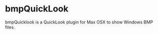 bmpQuickLook
============

bmpQuicklook is a QuickLook plugin for Max OSX to show Windows BMP files.
